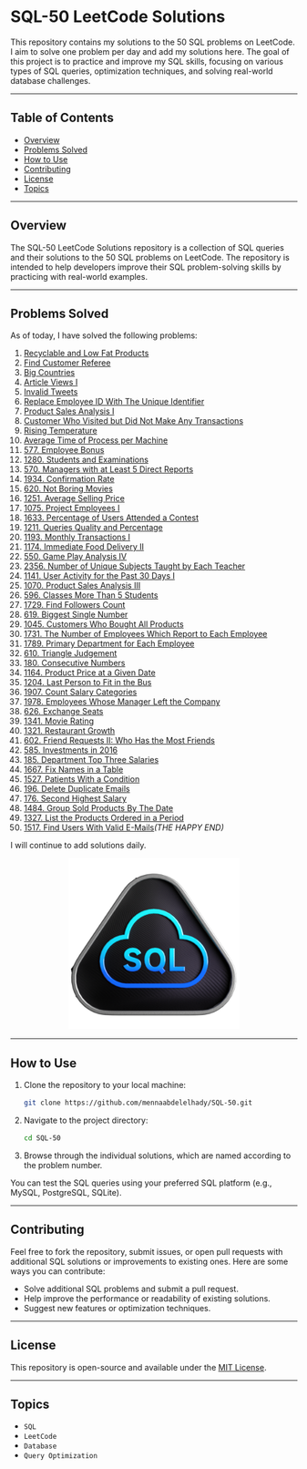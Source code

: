 # SQL-50 LeetCode Solutions

This repository contains my solutions to the 50 SQL problems on LeetCode. I aim to solve one problem per day and add my solutions here. The goal of this project is to practice and improve my SQL skills, focusing on various types of SQL queries, optimization techniques, and solving real-world database challenges.

---

## Table of Contents
- [Overview](#overview)
- [Problems Solved](#problems-solved)
- [How to Use](#how-to-use)
- [Contributing](#contributing)
- [License](#license)
- [Topics](#topics)

---

## Overview


The SQL-50 LeetCode Solutions repository is a collection of SQL queries and their solutions to the 50 SQL problems on LeetCode. The repository is intended to help developers improve their SQL problem-solving skills by practicing with real-world examples.

---

## Problems Solved

As of today, I have solved the following problems:

1. [Recyclable and Low Fat Products](https://leetcode.com/problems/recyclable-and-low-fat-products/)  
2. [Find Customer Referee](https://leetcode.com/problems/find-customer-referee/)  
3. [Big Countries](https://leetcode.com/problems/big-countries/)  
4. [Article Views I](https://leetcode.com/problems/article-views-I/)  
5. [Invalid Tweets](https://leetcode.com/problems/invalid-tweets/)  
6. [Replace Employee ID With The Unique Identifier](https://leetcode.com/problems/replace-employee-id-with-the-unique-identifier/)  
7. [Product Sales Analysis I](https://leetcode.com/problems/product-sales-analysis-i/)  
8. [Customer Who Visited but Did Not Make Any Transactions](https://leetcode.com/problems/customer-who-visited-but-did-not-make-any-transactions/)
9. [Rising Temperature](https://leetcode.com/problems/rising-temperature)
10. [Average Time of Process per Machine](https://leetcode.com/problems/average-time-of-process-per-machine)
11. [577. Employee Bonus](https://leetcode.com/problems/employee-bonus)
12. [1280. Students and Examinations](https://leetcode.com/problems/students-and-examinations)
13. [570. Managers with at Least 5 Direct Reports](https://leetcode.com/problems/managers-with-at-least-5-direct-reports)
14. [1934. Confirmation Rate](https://leetcode.com/problems/confirmation-rate)
15. [620. Not Boring Movies](https://leetcode.com/problems/not-boring-movies)
16. [1251. Average Selling Price](https://leetcode.com/problems/average-selling-price)
17. [1075. Project Employees I](https://leetcode.com/problems/project-employees-i)
18. [1633. Percentage of Users Attended a Contest](https://leetcode.com/problems/percentage-of-users-attended-a-contest)
19. [1211. Queries Quality and Percentage](https://leetcode.com/problems/queries-quality-and-percentage)
20. [1193. Monthly Transactions I](https://leetcode.com/problems/monthly-transactions-i)
21. [1174. Immediate Food Delivery II](https://leetcode.com/problems/immediate-food-delivery-ii)
22. [550. Game Play Analysis IV](https://leetcode.com/problems/game-play-analysis-iv)
23. [2356. Number of Unique Subjects Taught by Each Teacher](https://leetcode.com/problems/number-of-unique-subjects-taught-by-each-teacher)
24. [1141. User Activity for the Past 30 Days I](https://leetcode.com/problems/user-activity-for-the-past-30-days-i)
25. [1070. Product Sales Analysis III](https://leetcode.com/problems/product-sales-analysis-iii)
26. [596. Classes More Than 5 Students](https://leetcode.com/problems/classes-more-than-5-students)
27. [1729. Find Followers Count](https://leetcode.com/problems/find-followers-count)
28. [619. Biggest Single Number](https://leetcode.com/problems/biggest-single-number)
29. [1045. Customers Who Bought All Products](https://leetcode.com/problems/customers-who-bought-all-products)
30. [1731. The Number of Employees Which Report to Each Employee](https://leetcode.com/problems/the-number-of-employees-which-report-to-each-employee)
31. [1789. Primary Department for Each Employee](https://leetcode.com/problems/primary-department-for-each-employee)
32. [610. Triangle Judgement](https://leetcode.com/problems/triangle-judgement)
33. [180. Consecutive Numbers](https://leetcode.com/problems/consecutive-numbers)
34. [1164. Product Price at a Given Date](https://leetcode.com/problems/product-price-at-a-given-date)
35. [1204. Last Person to Fit in the Bus](https://leetcode.com/problems/last-person-to-fit-in-the-bus)
36. [1907. Count Salary Categories](https://leetcode.com/problems/count-salary-categories)
37. [1978. Employees Whose Manager Left the Company](https://leetcode.com/problems/employees-whose-manager-left-the-company)
38. [626. Exchange Seats](https://leetcode.com/problems/exchange-seats)
39. [1341. Movie Rating](https://leetcode.com/problems/movie-rating)
40. [1321. Restaurant Growth](https://leetcode.com/problems/restaurant-growth)
41. [602. Friend Requests II: Who Has the Most Friends](https://leetcode.com/problems/friend-requests-ii-who-has-the-most-friends)
42. [585. Investments in 2016](https://leetcode.com/problems/investments-in-2016)
43. [185. Department Top Three Salaries](https://leetcode.com/problems/department-top-three-salaries)
44. [1667. Fix Names in a Table](https://leetcode.com/problems/fix-names-in-a-table)
45. [1527. Patients With a Condition](https://leetcode.com/problems/patients-with-a-condition)
46. [196. Delete Duplicate Emails](https://leetcode.com/problems/delete-duplicate-emails)
47. [176. Second Highest Salary](https://leetcode.com/problems/second-highest-salary)
48. [1484. Group Sold Products By The Date](https://leetcode.com/problems/group-sold-products-by-the-date)
49. [1327. List the Products Ordered in a Period](https://leetcode.com/problems/list-the-products-ordered-in-a-period)
50. [1517. Find Users With Valid E-Mails](https://leetcode.com/problems/find-users-with-valid-e-mails)*(THE HAPPY END)*

I will continue to add solutions daily.

<p align="center">
  <img src="Top_SQL_50.png" alt="TOP SQL 50" width="300">
</p>

---


## How to Use

1. Clone the repository to your local machine:
    ```bash
    git clone https://github.com/mennaabdelelhady/SQL-50.git
    ```

2. Navigate to the project directory:
    ```bash
    cd SQL-50
    ```

3. Browse through the individual solutions, which are named according to the problem number.

You can test the SQL queries using your preferred SQL platform (e.g., MySQL, PostgreSQL, SQLite).

---

## Contributing

Feel free to fork the repository, submit issues, or open pull requests with additional SQL solutions or improvements to existing ones. Here are some ways you can contribute:

- Solve additional SQL problems and submit a pull request.
- Help improve the performance or readability of existing solutions.
- Suggest new features or optimization techniques.

---

## License

This repository is open-source and available under the [MIT License](LICENSE).

---

## Topics

- `SQL`
- `LeetCode`
- `Database`
- `Query Optimization`

